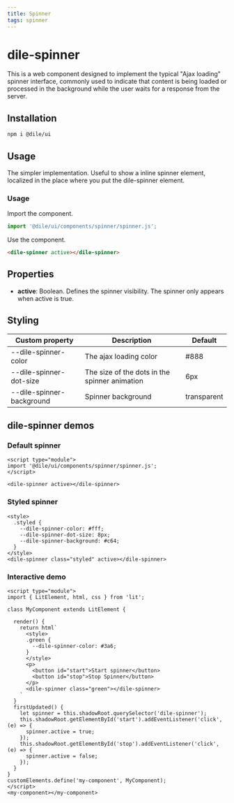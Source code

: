 ```yaml
---
title: Spinner
tags: spinner
---
```


# dile-spinner

This is a web component designed to implement the typical "Ajax loading" spinner interface, commonly used to indicate that content is being loaded or processed in the background while the user waits for a response from the server.

## Installation

```bash
npm i @dile/ui
```

## Usage

The simpler implementation. Useful to show a inline spinner element, localized in the place where you put the dile-spinner element.

### Usage

Import the component.

```javascript
import '@dile/ui/components/spinner/spinner.js';
```

Use the component.

```html
<dile-spinner active></dile-spinner>
```

## Properties

- **active**: Boolean. Defines the spinner visibility. The spinner only appears when active is true.

## Styling

Custom property | Description | Default
----------------|-------------|---------
--dile-spinner-color | The ajax loading color | #888
--dile-spinner-dot-size | The size of the dots in the spinner animation | 6px
--dile-spinner-background | Spinner background | transparent

## dile-spinner demos

### Default spinner

```html:preview
<script type="module">
import '@dile/ui/components/spinner/spinner.js';
</script>

<dile-spinner active></dile-spinner>
```

### Styled spinner

```html:preview
<style>
  .styled {
    --dile-spinner-color: #fff;
    --dile-spinner-dot-size: 8px;
    --dile-spinner-background: #c64;
  }
</style>
<dile-spinner class="styled" active></dile-spinner>
```

### Interactive demo

```html:preview
<script type="module">
import { LitElement, html, css } from 'lit';

class MyComponent extends LitElement {

  render() {
    return html`
      <style>
      .green {
        --dile-spinner-color: #3a6;
      }
      </style>
      <p>
        <button id="start">Start spinner</button>
        <button id="stop">Stop Spinner</button>
      </p>
      <dile-spinner class="green"></dile-spinner>
    `
  }
  firstUpdated() {
    let spinner = this.shadowRoot.querySelector('dile-spinner');
    this.shadowRoot.getElementById('start').addEventListener('click', (e) => {
      spinner.active = true;
    });
    this.shadowRoot.getElementById('stop').addEventListener('click', (e) => {
      spinner.active = false;
    });
  }
}
customElements.define('my-component', MyComponent);
</script>
<my-component></my-component>
```